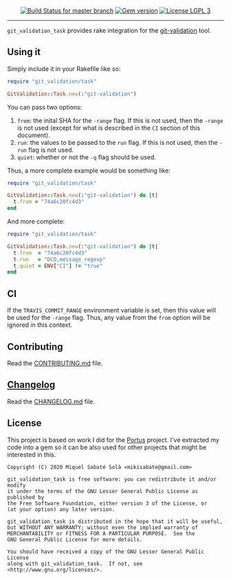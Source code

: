 <p align="center">
  <a href="https://travis-ci.org/mssola/git_validation_task" title="Travis CI status for the master branch"><img src="https://travis-ci.org/mssola/git_validation_task.svg?branch=master" alt="Build Status for master branch" /></a>
  <a href="https://badge.fury.io/rb/git_validation_task" title="Gem version"><img src="https://badge.fury.io/rb/git_validation_task.svg" alt="Gem version" /></a>
  <a href="http://www.gnu.org/licenses/lgpl-3.0.txt" rel="nofollow"><img alt="License LGPL 3" src="https://img.shields.io/badge/license-LGPL_3-blue.svg" style="max-width:100%;"></a>
</p>

---

`git_validation_task` provides rake integration for the
[git-validation](https://github.com/vbatts/git-validation) tool.

## Using it

Simply include it in your Rakefile like so:

```ruby
require "git_validation/task"

GitValidation::Task.new(:"git-validation")
```

You can pass two options:

1. `from`: the inital SHA for the `-range` flag. If this is not used, then the
   `-range` is not used (except for what is described in the `CI` section of
   this document).
2. `run`: the values to be passed to the `run` flag. If this is not used, then
   the `-run` flag is not used.
3. `quiet`: whether or not the `-q` flag should be used.

Thus, a more complete example would be something like:

```ruby
require "git_validation/task"

GitValidation::Task.new(:"git-validation") do |t|
  t.from = "74a6c20fc4d3"
end
```

And more complete:

```ruby
require "git_validation/task"

GitValidation::Task.new(:"git-validation") do |t|
  t.from  = "74a6c20fc4d3"
  t.run   = "DCO,message_regexp"
  t.quiet = ENV["CI"] != "true"
end
```

## CI

If the `TRAVIS_COMMIT_RANGE` environment variable is set, then this value will
be used for the `-range` flag. Thus, any value from the `from` option will be
ignored in this context.

## Contributing

Read the [CONTRIBUTING.md](./CONTRIBUTING.md) file.

## [Changelog](https://pbs.twimg.com/media/DJDYCcLXcAA_eIo?format=jpg&name=small)

Read the [CHANGELOG.md](./CHANGELOG.md) file.

## License

This project is based on work I did for the
[Portus](https://github.com/SUSE/Portus) project. I've extracted my code into a
gem so it can be also used for other projects that might be interested in this.

```
Copyright (C) 2020 Miquel Sabaté Solà <mikisabate@gmail.com>

git_validation_task is free software: you can redistribute it and/or modify
it under the terms of the GNU Lesser General Public License as published by
the Free Software Foundation, either version 3 of the License, or
(at your option) any later version.

git_validation_task is distributed in the hope that it will be useful,
but WITHOUT ANY WARRANTY; without even the implied warranty of
MERCHANTABILITY or FITNESS FOR A PARTICULAR PURPOSE.  See the
GNU General Public License for more details.

You should have received a copy of the GNU Lesser General Public License
along with git_validation_task.  If not, see <http://www.gnu.org/licenses/>.
```
